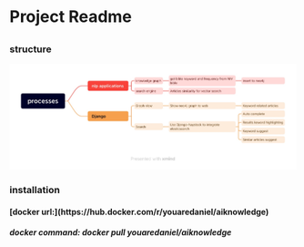 # Project Readme
<!-- <h1> 一级标题 </h1> -->

## 
###  structure

![process](./resources/Search%20engine%20and%20knowledge%20graph%20building2.png)


### installation
<h4>[docker url:](https://hub.docker.com/r/youaredaniel/aiknowledge)
<h5>docker command: docker pull youaredaniel/aiknowledge

#####  
<!-- <h5> 五级标题 -->

######  
<!-- <h6> 六级标题 -->